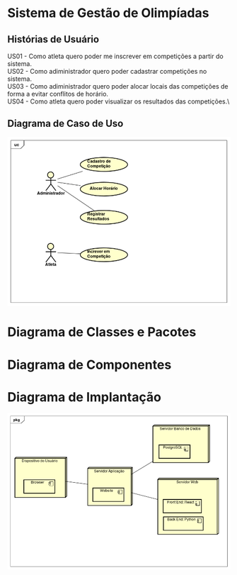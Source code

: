 # Sistema de Gestão de Olimpíadas

## Histórias de Usuário
US01 - Como atleta quero poder me inscrever em competições a partir do sistema.\
US02 - Como adiministrador quero poder cadastrar competições no sistema.\
US03 - Como adiministrador quero poder alocar locais das competições de forma a evitar conflitos de horário.\
US04 - Como atleta quero poder visualizar os resultados das competições.\

## Diagrama de Caso de Uso
![Diagrama de Caso de Uso](/imagens/diagrama-de-caso-de-uso.png)

# Diagrama de Classes e Pacotes


# Diagrama de Componentes


# Diagrama de Implantação
![Diagrama de Implantação](/imagens/diagrama-de-implantacao.png)